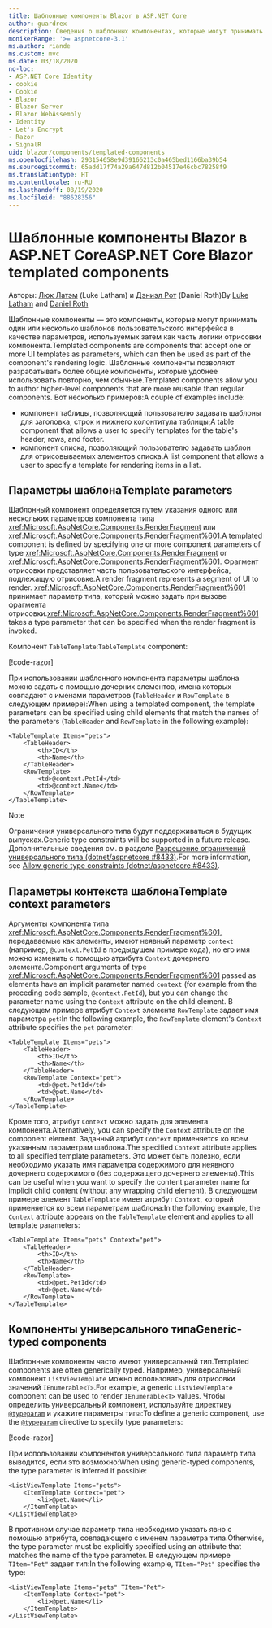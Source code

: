 ```yaml
---
title: Шаблонные компоненты Blazor в ASP.NET Core
author: guardrex
description: Сведения о шаблонных компонентах, которые могут принимать один или несколько шаблонов пользовательского интерфейса в качестве параметров, используемых затем как часть логики отрисовки компонента.
monikerRange: '>= aspnetcore-3.1'
ms.author: riande
ms.custom: mvc
ms.date: 03/18/2020
no-loc:
- ASP.NET Core Identity
- cookie
- Cookie
- Blazor
- Blazor Server
- Blazor WebAssembly
- Identity
- Let's Encrypt
- Razor
- SignalR
uid: blazor/components/templated-components
ms.openlocfilehash: 293154658e9d39166213c0a465bed1166ba39b54
ms.sourcegitcommit: 65add17f74a29a647d812b04517e46cbc78258f9
ms.translationtype: HT
ms.contentlocale: ru-RU
ms.lasthandoff: 08/19/2020
ms.locfileid: "88628356"
---
```

# <a name="aspnet-core-no-locblazor-templated-components"></a><span data-ttu-id="77f99-103">Шаблонные компоненты Blazor в ASP.NET Core</span><span class="sxs-lookup"><span data-stu-id="77f99-103">ASP.NET Core Blazor templated components</span></span>

<span data-ttu-id="77f99-104">Авторы: [Люк Латэм](https://github.com/guardrex) (Luke Latham) и [Дэниэл Рот](https://github.com/danroth27) (Daniel Roth)</span><span class="sxs-lookup"><span data-stu-id="77f99-104">By [Luke Latham](https://github.com/guardrex) and [Daniel Roth](https://github.com/danroth27)</span></span>

<span data-ttu-id="77f99-105">Шаблонные компоненты — это компоненты, которые могут принимать один или несколько шаблонов пользовательского интерфейса в качестве параметров, используемых затем как часть логики отрисовки компонента.</span><span class="sxs-lookup"><span data-stu-id="77f99-105">Templated components are components that accept one or more UI templates as parameters, which can then be used as part of the component's rendering logic.</span></span> <span data-ttu-id="77f99-106">Шаблонные компоненты позволяют разрабатывать более общие компоненты, которые удобнее использовать повторно, чем обычные.</span><span class="sxs-lookup"><span data-stu-id="77f99-106">Templated components allow you to author higher-level components that are more reusable than regular components.</span></span> <span data-ttu-id="77f99-107">Вот несколько примеров:</span><span class="sxs-lookup"><span data-stu-id="77f99-107">A couple of examples include:</span></span>

* <span data-ttu-id="77f99-108">компонент таблицы, позволяющий пользователю задавать шаблоны для заголовка, строк и нижнего колонтитула таблицы;</span><span class="sxs-lookup"><span data-stu-id="77f99-108">A table component that allows a user to specify templates for the table's header, rows, and footer.</span></span>
* <span data-ttu-id="77f99-109">компонент списка, позволяющий пользователю задавать шаблон для отрисовываемых элементов списка.</span><span class="sxs-lookup"><span data-stu-id="77f99-109">A list component that allows a user to specify a template for rendering items in a list.</span></span>

## <a name="template-parameters"></a><span data-ttu-id="77f99-110">Параметры шаблона</span><span class="sxs-lookup"><span data-stu-id="77f99-110">Template parameters</span></span>

<span data-ttu-id="77f99-111">Шаблонный компонент определяется путем указания одного или нескольких параметров компонента типа <xref:Microsoft.AspNetCore.Components.RenderFragment> или <xref:Microsoft.AspNetCore.Components.RenderFragment%601>.</span><span class="sxs-lookup"><span data-stu-id="77f99-111">A templated component is defined by specifying one or more component parameters of type <xref:Microsoft.AspNetCore.Components.RenderFragment> or <xref:Microsoft.AspNetCore.Components.RenderFragment%601>.</span></span> <span data-ttu-id="77f99-112">Фрагмент отрисовки представляет часть пользовательского интерфейса, подлежащую отрисовке.</span><span class="sxs-lookup"><span data-stu-id="77f99-112">A render fragment represents a segment of UI to render.</span></span> <span data-ttu-id="77f99-113"><xref:Microsoft.AspNetCore.Components.RenderFragment%601> принимает параметр типа, который можно задать при вызове фрагмента отрисовки.</span><span class="sxs-lookup"><span data-stu-id="77f99-113"><xref:Microsoft.AspNetCore.Components.RenderFragment%601> takes a type parameter that can be specified when the render fragment is invoked.</span></span>

<span data-ttu-id="77f99-114">Компонент `TableTemplate`:</span><span class="sxs-lookup"><span data-stu-id="77f99-114">`TableTemplate` component:</span></span>

[!code-razor[](../common/samples/3.x/BlazorWebAssemblySample/Components/TableTemplate.razor)]

<span data-ttu-id="77f99-115">При использовании шаблонного компонента параметры шаблона можно задать с помощью дочерних элементов, имена которых совпадают с именами параметров (`TableHeader` и `RowTemplate` в следующем примере):</span><span class="sxs-lookup"><span data-stu-id="77f99-115">When using a templated component, the template parameters can be specified using child elements that match the names of the parameters (`TableHeader` and `RowTemplate` in the following example):</span></span>

```razor
<TableTemplate Items="pets">
    <TableHeader>
        <th>ID</th>
        <th>Name</th>
    </TableHeader>
    <RowTemplate>
        <td>@context.PetId</td>
        <td>@context.Name</td>
    </RowTemplate>
</TableTemplate>
```

> [!NOTE]
> <span data-ttu-id="77f99-116">Ограничения универсального типа будут поддерживаться в будущих выпусках.</span><span class="sxs-lookup"><span data-stu-id="77f99-116">Generic type constraints will be supported in a future release.</span></span> <span data-ttu-id="77f99-117">Дополнительные сведения см. в разделе [Разрешение ограничений универсального типа (dotnet/aspnetcore #8433)](https://github.com/dotnet/aspnetcore/issues/8433).</span><span class="sxs-lookup"><span data-stu-id="77f99-117">For more information, see [Allow generic type constraints (dotnet/aspnetcore #8433)](https://github.com/dotnet/aspnetcore/issues/8433).</span></span>

## <a name="template-context-parameters"></a><span data-ttu-id="77f99-118">Параметры контекста шаблона</span><span class="sxs-lookup"><span data-stu-id="77f99-118">Template context parameters</span></span>

<span data-ttu-id="77f99-119">Аргументы компонента типа <xref:Microsoft.AspNetCore.Components.RenderFragment%601>, передаваемые как элементы, имеют неявный параметр `context` (например, `@context.PetId` в предыдущем примере кода), но его имя можно изменить с помощью атрибута `Context` дочернего элемента.</span><span class="sxs-lookup"><span data-stu-id="77f99-119">Component arguments of type <xref:Microsoft.AspNetCore.Components.RenderFragment%601> passed as elements have an implicit parameter named `context` (for example from the preceding code sample, `@context.PetId`), but you can change the parameter name using the `Context` attribute on the child element.</span></span> <span data-ttu-id="77f99-120">В следующем примере атрибут `Context` элемента `RowTemplate` задает имя параметра `pet`:</span><span class="sxs-lookup"><span data-stu-id="77f99-120">In the following example, the `RowTemplate` element's `Context` attribute specifies the `pet` parameter:</span></span>

```razor
<TableTemplate Items="pets">
    <TableHeader>
        <th>ID</th>
        <th>Name</th>
    </TableHeader>
    <RowTemplate Context="pet">
        <td>@pet.PetId</td>
        <td>@pet.Name</td>
    </RowTemplate>
</TableTemplate>
```

<span data-ttu-id="77f99-121">Кроме того, атрибут `Context` можно задать для элемента компонента.</span><span class="sxs-lookup"><span data-stu-id="77f99-121">Alternatively, you can specify the `Context` attribute on the component element.</span></span> <span data-ttu-id="77f99-122">Заданный атрибут `Context` применяется ко всем указанным параметрам шаблона.</span><span class="sxs-lookup"><span data-stu-id="77f99-122">The specified `Context` attribute applies to all specified template parameters.</span></span> <span data-ttu-id="77f99-123">Это может быть полезно, если необходимо указать имя параметра содержимого для неявного дочернего содержимого (без содержащего дочернего элемента).</span><span class="sxs-lookup"><span data-stu-id="77f99-123">This can be useful when you want to specify the content parameter name for implicit child content (without any wrapping child element).</span></span> <span data-ttu-id="77f99-124">В следующем примере элемент `TableTemplate` имеет атрибут `Context`, который применяется ко всем параметрам шаблона:</span><span class="sxs-lookup"><span data-stu-id="77f99-124">In the following example, the `Context` attribute appears on the `TableTemplate` element and applies to all template parameters:</span></span>

```razor
<TableTemplate Items="pets" Context="pet">
    <TableHeader>
        <th>ID</th>
        <th>Name</th>
    </TableHeader>
    <RowTemplate>
        <td>@pet.PetId</td>
        <td>@pet.Name</td>
    </RowTemplate>
</TableTemplate>
```

## <a name="generic-typed-components"></a><span data-ttu-id="77f99-125">Компоненты универсального типа</span><span class="sxs-lookup"><span data-stu-id="77f99-125">Generic-typed components</span></span>

<span data-ttu-id="77f99-126">Шаблонные компоненты часто имеют универсальный тип.</span><span class="sxs-lookup"><span data-stu-id="77f99-126">Templated components are often generically typed.</span></span> <span data-ttu-id="77f99-127">Например, универсальный компонент `ListViewTemplate` можно использовать для отрисовки значений `IEnumerable<T>`.</span><span class="sxs-lookup"><span data-stu-id="77f99-127">For example, a generic `ListViewTemplate` component can be used to render `IEnumerable<T>` values.</span></span> <span data-ttu-id="77f99-128">Чтобы определить универсальный компонент, используйте директиву [`@typeparam`](xref:mvc/views/razor#typeparam) и укажите параметры типа:</span><span class="sxs-lookup"><span data-stu-id="77f99-128">To define a generic component, use the [`@typeparam`](xref:mvc/views/razor#typeparam) directive to specify type parameters:</span></span>

[!code-razor[](../common/samples/3.x/BlazorWebAssemblySample/Components/ListViewTemplate.razor)]

<span data-ttu-id="77f99-129">При использовании компонентов универсального типа параметр типа выводится, если это возможно:</span><span class="sxs-lookup"><span data-stu-id="77f99-129">When using generic-typed components, the type parameter is inferred if possible:</span></span>

```razor
<ListViewTemplate Items="pets">
    <ItemTemplate Context="pet">
        <li>@pet.Name</li>
    </ItemTemplate>
</ListViewTemplate>
```

<span data-ttu-id="77f99-130">В противном случае параметр типа необходимо указать явно с помощью атрибута, совпадающего с именем параметра типа.</span><span class="sxs-lookup"><span data-stu-id="77f99-130">Otherwise, the type parameter must be explicitly specified using an attribute that matches the name of the type parameter.</span></span> <span data-ttu-id="77f99-131">В следующем примере `TItem="Pet"` задает тип:</span><span class="sxs-lookup"><span data-stu-id="77f99-131">In the following example, `TItem="Pet"` specifies the type:</span></span>

```razor
<ListViewTemplate Items="pets" TItem="Pet">
    <ItemTemplate Context="pet">
        <li>@pet.Name</li>
    </ItemTemplate>
</ListViewTemplate>
```
